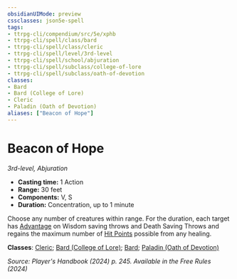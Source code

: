 ```yaml
---
obsidianUIMode: preview
cssclasses: json5e-spell
tags:
- ttrpg-cli/compendium/src/5e/xphb
- ttrpg-cli/spell/class/bard
- ttrpg-cli/spell/class/cleric
- ttrpg-cli/spell/level/3rd-level
- ttrpg-cli/spell/school/abjuration
- ttrpg-cli/spell/subclass/college-of-lore
- ttrpg-cli/spell/subclass/oath-of-devotion
classes:
- Bard
- Bard (College of Lore)
- Cleric
- Paladin (Oath of Devotion)
aliases: ["Beacon of Hope"]
---
```

# Beacon of Hope
*3rd-level, Abjuration*  


- **Casting time:** 1 Action
- **Range:** 30 feet
- **Components:** V, S
- **Duration:** Concentration, up to 1 minute

Choose any number of creatures within range. For the duration, each target has [Advantage](3-Mechanics/CLI/rules/variant-rules/advantage-xphb.md) on Wisdom saving throws and Death Saving Throws and regains the maximum number of [Hit Points](3-Mechanics/CLI/rules/variant-rules/hit-points-xphb.md) possible from any healing.

**Classes**: [Cleric](3-Mechanics/CLI/lists/list-spells-classes-cleric.md); [Bard (College of Lore)](3-Mechanics/CLI/lists/list-spells-classes-bard-xphb-college-of-lore-xphb.md "subclass=XPHB;class=XPHB"); [Bard](3-Mechanics/CLI/lists/list-spells-classes-bard.md); [Paladin (Oath of Devotion)](3-Mechanics/CLI/lists/list-spells-classes-paladin-xphb-oath-of-devotion-xphb.md "subclass=XPHB;class=XPHB")

*Source: Player's Handbook (2024) p. 245. Available in the Free Rules (2024)*